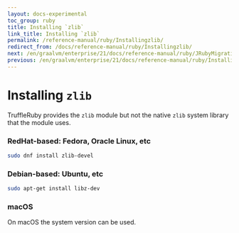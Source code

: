 ```yaml
---
layout: docs-experimental
toc_group: ruby
title: Installing `zlib`
link_title: Installing `zlib`
permalink: /reference-manual/ruby/Installingzlib/
redirect_from: /docs/reference-manual/ruby/Installingzlib/
next: /en/graalvm/enterprise/21/docs/reference-manual/ruby/JRubyMigration/
previous: /en/graalvm/enterprise/21/docs/reference-manual/ruby/InstallingLLVM/
---
```

# Installing `zlib`

TruffleRuby provides the `zlib` module but not the native `zlib` system library that the module uses.

### RedHat-based: Fedora, Oracle Linux, etc

```bash
sudo dnf install zlib-devel
```

### Debian-based: Ubuntu, etc

```bash
sudo apt-get install libz-dev
```

### macOS

On macOS the system version can be used.
